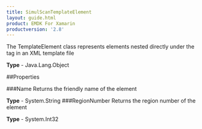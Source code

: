 ```yaml
---
title: SimulScanTemplateElement
layout: guide.html
product: EMDK For Xamarin 
productversion: '2.8' 
---
```

The TemplateElement class represents elements nested directly under the tag in an XML template file

**Type** - Java.Lang.Object

##Properties

###Name
Returns the friendly name of the element

**Type** - System.String
###RegionNumber
Returns the region number of the element

**Type** - System.Int32
